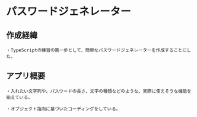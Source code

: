 # パスワードジェネレーター

## 作成経緯

    ・TypeScriptの練習の第一歩として、簡単なパスワードジェネレーターを作成することにした。

## アプリ概要

    ・入れたい文字列や、パスワードの長さ、文字の種類などのような、実際に使えそうな機能を揃えている。

    ・オブジェクト指向に基づいたコーディングをしている。